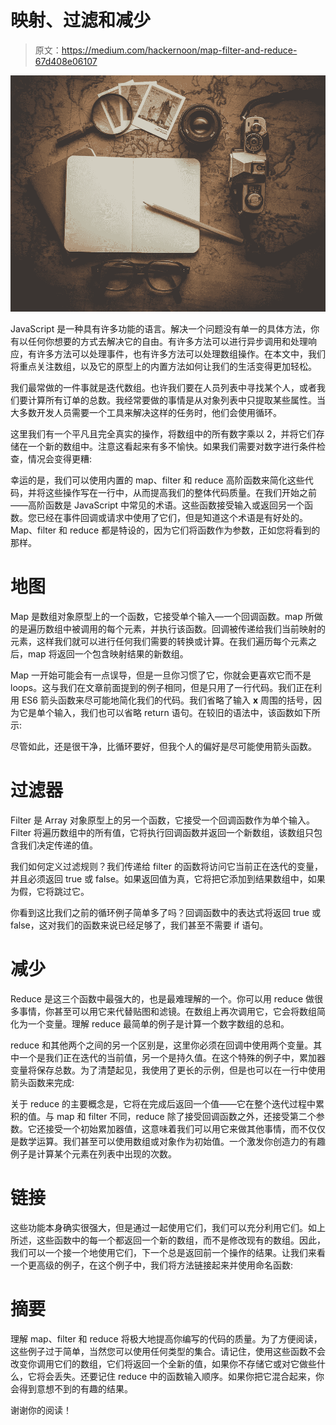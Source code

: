 # 映射、过滤和减少

> 原文：<https://medium.com/hackernoon/map-filter-and-reduce-67d408e06107>

![](img/36f1c78db78b58bad337630968920fbd.png)

JavaScript 是一种具有许多功能的语言。解决一个问题没有单一的具体方法，你有以任何你想要的方式去解决它的自由。有许多方法可以进行异步调用和处理响应，有许多方法可以处理事件，也有许多方法可以处理数组操作。在本文中，我们将重点关注数组，以及它的原型上的内置方法如何让我们的生活变得更加轻松。

我们最常做的一件事就是迭代数组。也许我们要在人员列表中寻找某个人，或者我们要计算所有订单的总数。我经常要做的事情是从对象列表中只提取某些属性。当大多数开发人员需要一个工具来解决这样的任务时，他们会使用循环。

这里我们有一个平凡且完全真实的操作，将数组中的所有数字乘以 2，并将它们存储在一个新的数组中。注意这看起来有多不愉快。如果我们需要对数字进行条件检查，情况会变得更糟:

幸运的是，我们可以使用内置的 map、filter 和 reduce 高阶函数来简化这些代码，并将这些操作写在一行中，从而提高我们的整体代码质量。在我们开始之前——高阶函数是 JavaScript 中常见的术语。这些函数接受输入或返回另一个函数。您已经在事件回调或请求中使用了它们，但是知道这个术语是有好处的。Map、filter 和 reduce 都是特设的，因为它们将函数作为参数，正如您将看到的那样。

# 地图

Map 是数组对象原型上的一个函数，它接受单个输入—一个回调函数。map 所做的是遍历数组中被调用的每个元素，并执行该函数。回调被传递给我们当前映射的元素，这样我们就可以进行任何我们需要的转换或计算。在我们遍历每个元素之后，map 将返回一个包含映射结果的新数组。

Map 一开始可能会有一点误导，但是一旦你习惯了它，你就会更喜欢它而不是 loops。这与我们在文章前面提到的例子相同，但是只用了一行代码。我们正在利用 ES6 箭头函数来尽可能地简化我们的代码。我们省略了输入 **x** 周围的括号，因为它是单个输入，我们也可以省略 return 语句。在较旧的语法中，该函数如下所示:

尽管如此，还是很干净，比循环要好，但我个人的偏好是尽可能使用箭头函数。

# 过滤器

Filter 是 Array 对象原型上的另一个函数，它接受一个回调函数作为单个输入。Filter 将遍历数组中的所有值，它将执行回调函数并返回一个新数组，该数组只包含我们决定传递的值。

我们如何定义过滤规则？我们传递给 filter 的函数将访问它当前正在迭代的变量，并且必须返回 true 或 false。如果返回值为真，它将把它添加到结果数组中，如果为假，它将跳过它。

你看到这比我们之前的循环例子简单多了吗？回调函数中的表达式将返回 true 或 false，这对我们的函数来说已经足够了，我们甚至不需要 if 语句。

# 减少

Reduce 是这三个函数中最强大的，也是最难理解的一个。你可以用 reduce 做很多事情，你甚至可以用它来代替贴图和滤镜。在数组上再次调用它，它会将数组简化为一个变量。理解 reduce 最简单的例子是计算一个数字数组的总和。

reduce 和其他两个之间的另一个区别是，这里你必须在回调中使用两个变量。其中一个是我们正在迭代的当前值，另一个是持久值。在这个特殊的例子中，累加器变量将保存总数。为了清楚起见，我使用了更长的示例，但是也可以在一行中使用箭头函数来完成:

关于 reduce 的主要概念是，它将在完成后返回一个值——它在整个迭代过程中累积的值。与 map 和 filter 不同，reduce 除了接受回调函数之外，还接受第二个参数。它还接受一个初始累加器值，这意味着我们可以用它来做其他事情，而不仅仅是数学运算。我们甚至可以使用数组或对象作为初始值。一个激发你创造力的有趣例子是计算某个元素在列表中出现的次数。

# 链接

这些功能本身确实很强大，但是通过一起使用它们，我们可以充分利用它们。如上所述，这些函数中的每一个都返回一个新的数组，而不是修改现有的数组。因此，我们可以一个接一个地使用它们，下一个总是返回前一个操作的结果。让我们来看一个更高级的例子，在这个例子中，我们将方法链接起来并使用命名函数:

# 摘要

理解 map、filter 和 reduce 将极大地提高你编写的代码的质量。为了方便阅读，这些例子过于简单，当然您可以使用任何类型的集合。请记住，使用这些函数不会改变你调用它们的数组，它们将返回一个全新的值，如果你不存储它或对它做些什么，它将会丢失。还要记住 reduce 中的函数输入顺序。如果你把它混合起来，你会得到意想不到的有趣的结果。

谢谢你的阅读！